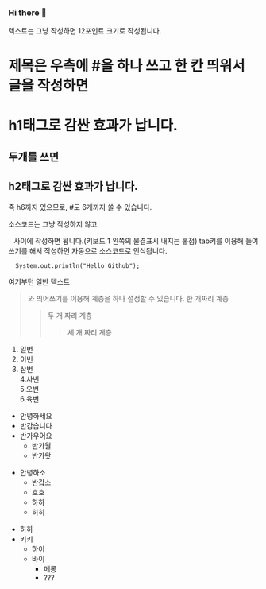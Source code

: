 ### Hi there 👋

<!-- 텍스트 적기-->
텍스트는 그냥 작성하면 12포인트 크기로 작성됩니다.

<!-- 제목 -->
# 제목은 우측에 #을 하나 쓰고 한 칸 띄워서 글을 작성하면
<h1>h1태그로 감싼 효과가 납니다.</h1>

## 두개를 쓰면
<h2>h2태그로 감싼 효과가 납니다.</h2>

즉 h6까지 있으므로, #도 6개까지 쓸 수 있습니다.


<!-- 소스코드 게시 1 -->
소스코드는 그냥 작성하지 않고

``` ``` 사이에 작성하면 됩니다.(키보드 1 왼쪽의 물결표시 내지는 홑점)
tab키를 이용해 들여쓰기를 해서 작성하면 자동으로 소스코드로 인식됩니다.
```
  System.out.println("Hello Github");
 ```
  여기부턴 일반 텍스트

<!-- 코드 들여쓰기 계층 만들기 -->
> 와 띄어쓰기를 이용해 계층을 하나 설정할 수 있습니다. 한 개짜리 계층
> > 두 개 짜리 계층
> > >세 개 짜리 계층
> > >

<!-- 숫자 목록 -->
1. 일번
2. 이번
3. 삼번<br>
4.사번<br>
5.오번<br>
6.육번


<!-- 순서 없는 목록 1(+) -->
 + 안녕하세요
  + 반갑습니다
  + 반가우어요
    + 반가월
    + 반가왓   
  
<!-- 순서 없는 목록 2(*) -->
* 안녕하소  
  *  반갑소
  *  호호
    *  하하
    *  히히

<!-- 순서 없는 목록 3(-) -->
- 하하
- 키키
  - 하이
  - 바이
    - 메롱
    - ??? 
  
<!--
**chan000/chan000** is a ✨ _special_ ✨ repository because its `README.md` (this file) appears on your GitHub profile.

Here are some ideas to get you started:

- 🔭 I’m currently working on ...
- 🌱 I’m currently learning ...
- 👯 I’m looking to collaborate on ...
- 🤔 I’m looking for help with ...
- 💬 Ask me about ...
- 📫 How to reach me: ...
- 😄 Pronouns: ...
- ⚡ Fun fact: ...
-->
